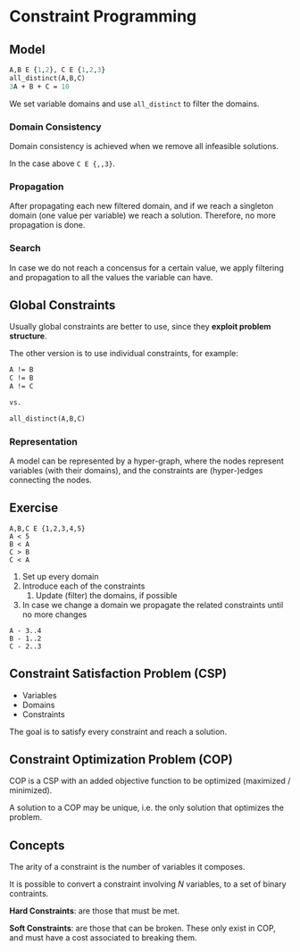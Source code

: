 # Constraint Programming

## Model

```pl
A,B E {1,2}, C E {1,2,3}
all_distinct(A,B,C)
3A + B + C = 10
```

We set variable domains and use `all_distinct` to filter the domains.

### Domain Consistency

Domain consistency is achieved when we remove all infeasible solutions.

In the case above `C E {,,3}`.

### Propagation

After propagating each new filtered domain, and if we reach a singleton domain (one value per variable) we reach a solution. Therefore, no more propagation is done.

### Search

In case we do not reach a concensus for a certain value, we apply filtering and propagation to all the values the variable can have.

## Global Constraints

Usually global constraints are better to use, since they **exploit problem structure**.

The other version is to use individual constraints, for example:

```pl
A != B
C != B
A != C

vs.

all_distinct(A,B,C)
```

### Representation

A model can be represented by a hyper-graph, where the nodes represent variables (with their domains), and the constraints are (hyper-)edges connecting the nodes.


## Exercise

```
A,B,C E {1,2,3,4,5}
A < 5
B < A
C > B
C < A
```

1. Set up every domain
2. Introduce each of the constraints
   1. Update (filter) the domains, if possible
3. In case we change a domain we propagate the related constraints until no more changes

```
A - 3..4
B - 1..2
C - 2..3
```

## Constraint Satisfaction Problem (CSP)

- Variables
- Domains
- Constraints

The goal is to satisfy every constraint and reach a solution.

## Constraint Optimization Problem (COP)

COP is a CSP with an added objective function to be optimized (maximized / minimized).

A solution to a COP may be unique, i.e. the only solution that optimizes the problem.

## Concepts

The arity of a constraint is the number of variables it composes.

It is possible to convert a constraint involving *N* variables, to a set of binary contraints.

**Hard Constraints**:
are those that must be met.

**Soft Constraints**:
are those that can be broken. These only exist in COP, and must have a cost associated to breaking them.



